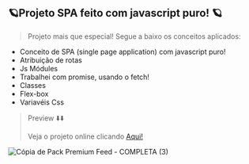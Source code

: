 
## 🪐Projeto SPA feito com javascript puro! 🪐
> Projeto mais que especial! Segue a baixo os conceitos aplicados:
* Conceito de SPA (single page application) com javascript puro!
* Atribuição de rotas
* Js Módules
* Trabalhei com promise, usando o fetch! 
* Classes
* Flex-box
* Variavéis Css

>  Preview ⬇️⬇️ <p>Veja o projeto online clicando <a href="https://spauniversee.netlify.app/">Aqui!</a></p>



![Cópia de Pack Premium  Feed  - COMPLETA (3)](https://user-images.githubusercontent.com/107922389/180076830-202d984e-add3-4935-97dd-5986f95b6681.gif)
